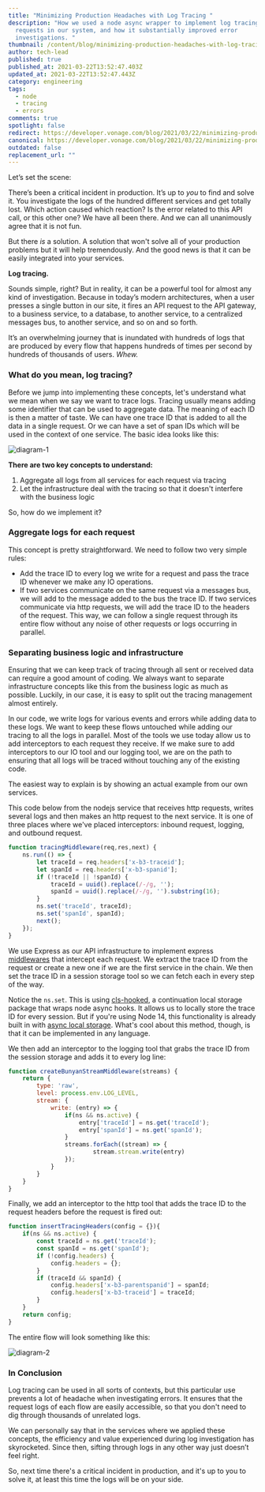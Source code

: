 ```yaml
---
title: "Minimizing Production Headaches with Log Tracing "
description: "How we used a node async wrapper to implement log tracing for the
  requests in our system, and how it substantially improved error
  investigations. "
thumbnail: /content/blog/minimizing-production-headaches-with-log-tracing/screen-shot-2021-03-23-at-13.16.56.png
author: tech-lead
published: true
published_at: 2021-03-22T13:52:47.403Z
updated_at: 2021-03-22T13:52:47.443Z
category: engineering
tags:
  - node
  - tracing
  - errors
comments: true
spotlight: false
redirect: https://developer.vonage.com/blog/2021/03/22/minimizing-production-headaches-with-log-tracing
canonical: https://developer.vonage.com/blog/2021/03/22/minimizing-production-headaches-with-log-tracing
outdated: false
replacement_url: ""
---
```

Let’s set the scene: 

There’s been a critical incident in production. It’s up to *you* to find and solve it. You investigate the logs of the hundred different services and get totally lost. Which action caused which reaction? Is the error related to this API call, or this other one?
We have all been there. 
And we can all unanimously agree that it is not fun. 

But there *is* a solution. 
A solution that won't solve all of your production problems but it will help tremendously. And the good news is that it can be easily integrated into your services. 

**Log tracing.**

Sounds simple, right? But in reality, it can be a powerful tool for almost any kind of investigation. Because in today’s modern architectures, when a user presses a single button in our site, it fires an API request to the API gateway, to a business service, to a database, to another service, to a centralized messages bus, to another service, and so on and so forth. 

It’s an overwhelming journey that is inundated with hundreds of logs that are produced by every flow that happens hundreds of times per second by hundreds of thousands of users. *Whew.*

### What do you mean, log tracing?

Before we jump into implementing these concepts, let's understand what we mean when we say we want to trace logs. Tracing usually means adding some identifier that can be used to aggregate data. The meaning of each ID is then a matter of taste. We can have one trace ID that is added to all the data in a single request. Or we can have a set of span IDs which will be used in the context of one service. The basic idea looks like this: 

![diagram-1](/content/blog/minimizing-production-headaches-with-log-tracing/first-diagram.jpeg "basic log tracing flow ")

**There are two key concepts to understand:**

1. Aggregate all logs from all services for each request via tracing
2. Let the infrastructure deal with the tracing so that it doesn't interfere with the business logic

So, how do we implement it? 

### Aggregate logs for each request

This concept is pretty straightforward. We need to follow two very simple rules: 

* Add the trace ID to every log we write for a request and pass the trace ID whenever we make any IO operations. 
* If two services communicate on the same request via a messages bus, we will add to the message added to the bus the trace ID. 
  If two services communicate via http requests, we will add the trace ID to the headers of the request. This way, we can follow a single request through its entire flow without any noise of other requests or logs occurring in parallel.

### Separating business logic and infrastructure 

Ensuring that we can keep track of tracing through all sent or received data can require a good amount of coding. We always want to separate infrastructure concepts like this from the business logic as much as possible. Luckily, in our case, it is easy to split out the tracing management almost entirely. 

In our code, we write logs for various events and errors while adding data to these logs. We want to keep these flows untouched while adding our tracing to all the logs in parallel. Most of the tools we use today allow us to add interceptors to each request they receive. If we make sure to add interceptors to our IO tool and our logging tool, we are on the path to ensuring that all logs will be traced without touching any of the existing code. 

The easiest way to explain is by showing an actual example from our own services. 

This code below from the nodejs service that receives http requests, writes several logs and then makes an http request to the next service. It is one of three places where we've placed interceptors: inbound request, logging, and outbound request.

```javascript
function tracingMiddleware(req,res,next) {
    ns.run(() => {
        let traceId = req.headers['x-b3-traceid'];
        let spanId = req.headers['x-b3-spanid'];
        if (!traceId || !spanId) {
            traceId = uuid().replace(/-/g, '');
            spanId = uuid().replace(/-/g, '').substring(16);
        }
        ns.set('traceId', traceId);
        ns.set('spanId', spanId);
        next();
    });
}
```

We use Express as our API infrastructure to implement express [middlewares](https://expressjs.com/en/guide/using-middleware.html) that intercept each request. We extract the trace ID from the request or create a new one if we are the first service in the chain. We then set the trace ID in a session storage tool so we can fetch each in every step of the way.

Notice the `ns.set`. This is using [cls-hooked](https://www.npmjs.com/package/cls-hooked), a continuation local storage package that wraps node async hooks. It allows us to locally store the trace ID for every session. But if you're using Node 14, this functionality is already built in with [async local storage](https://nodejs.org/api/async_hooks.html#async_hooks_class_asynclocalstorage). What's cool about this method, though, is that it can be implemented in any language. 

We then add an interceptor to the logging tool that grabs the trace ID from the session storage and adds it to every log line:

```javascript
function createBunyanStreamMiddleware(streams) {
    return {
        type: 'raw',
        level: process.env.LOG_LEVEL,
        stream: {
            write: (entry) => {
                if(ns && ns.active) {
                    entry['traceId'] = ns.get('traceId');
                    entry['spanId'] = ns.get('spanId');
                }
                streams.forEach((stream) => {
                        stream.stream.write(entry)
                });
            }
        }
    }
}
```

Finally, we add an interceptor to the http tool that adds the trace ID to the request headers before the request is fired out:

```javascript
function insertTracingHeaders(config = {}){
    if(ns && ns.active) {
        const traceId = ns.get('traceId');
        const spanId = ns.get('spanId');
        if (!config.headers) {
            config.headers = {};
        }
        if (traceId && spanId) {
            config.headers['x-b3-parentspanid'] = spanId;
            config.headers['x-b3-traceid'] = traceId;
        }
    }
    return config;
}
```

The entire flow will look something like this:

![diagram-2](/content/blog/minimizing-production-headaches-with-log-tracing/final-diagram.jpeg "tracing flow with interceptors ")

### In Conclusion

Log tracing can be used in all sorts of contexts, but this particular use prevents a lot of headache when investigating errors. It ensures that the request logs of each flow are easily accessible, so that you don't need to dig through thousands of unrelated logs.

We can personally say that in the services where we applied these concepts, the efficiency and value experienced during log investigation has skyrocketed. Since then, sifting through logs in any other way just doesn’t feel right.

So, next time there's a critical incident in production, and it's up to you to solve it, at least this time the logs will be on your side.